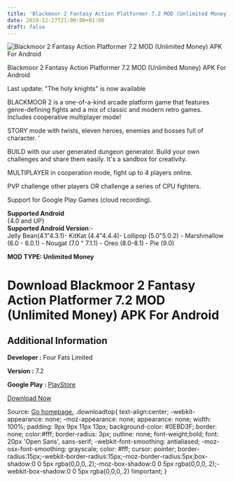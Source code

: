 ```yaml
---
title: 'Blackmoor 2 Fantasy Action Platformer 7.2 MOD (Unlimited Money) APK For Android'
date: 2019-12-27T21:00:00+01:00
draft: false
---
```


![Blackmoor 2 Fantasy Action Platformer 7.2 MOD (Unlimited Money) APK For Android](https://i2.wp.com/apkhome.net/wp-content/uploads/2019/11/Blackmoor-2-Fantasy-Action-Platformer-1.png "Blackmoor 2 Fantasy Action Platformer 7.2 MOD (Unlimited Money) APK For Android")

  

Blackmoor 2 Fantasy Action Platformer 7.2 MOD (Unlimited Money) APK For Android

Last update: "The holy knights" is now available

BLACKMOOR 2 is a one-of-a-kind arcade platform game that features genre-defining fights and a mix of classic and modern retro games. Includes cooperative multiplayer mode!

STORY mode with twists, eleven heroes, enemies and bosses full of character. '

BUILD with our user generated dungeon generator. Build your own challenges and share them easily. It's a sandbox for creativity.

MULTIPLAYER in cooperation mode, fight up to 4 players online.

PVP challenge other players OR challenge a series of CPU fighters.

Support for Google Play Games (cloud recording).

**Supported Android**  
{4.0 and UP}  
**Supported Android Version**:-  
Jelly Bean(4.1"4.3.1)- KitKat (4.4"4.4.4)- Lollipop (5.0"5.0.2) - Marshmallow (6.0 - 6.0.1) - Nougat (7.0 " 7.1.1) - Oreo (8.0-8.1) - Pie (9.0)

**MOD TYPE: Unlimited Money**

Download Blackmoor 2 Fantasy Action Platformer 7.2 MOD (Unlimited Money) APK For Android
========================================================================================

Additional Information
----------------------

**Developer :** Four Fats Limited

**Version :** 7.2

**Google Play :** [PlayStore](https://play.google.com/store/apps/details?id=com.fourfats.blackmoor2)

  

[Download Now](https://store4app.co/post/blackmoor-2-fantasy-action-platformer-7-2-mod-unlimited-money-apk-for-android_1574144965)

  
Source: [Go homepage.](https://store4app.co/post/blackmoor-2-fantasy-action-platformer-7-2-mod-unlimited-money-apk-for-android_1574144965) .downloadtop{ text-align:center; -webkit-appearance: none; -moz-appearance: none; appearance: none; width: 100%; padding: 9px 9px 11px 13px; background-color: #0EBD3F; border: none; color:#fff; border-radius: 3px; outline: none; font-weight;bold; font: 20px 'Open Sans', sans-serif; -webkit-font-smoothing: antialiased; -moz-osx-font-smoothing: grayscale; color: #fff; cursor: pointer; border-radius:15px;-webkit-border-radius:15px;-moz-border-radius:5px;box-shadow:0 0 5px rgba(0,0,0,.2);-moz-box-shadow:0 0 5px rgba(0,0,0,.2);-webkit-box-shadow:0 0 5px rgba(0,0,0,.2) !important; }